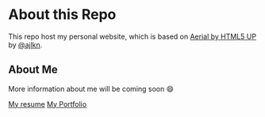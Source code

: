 # About this Repo

This repo host my personal website, which is based on [Aerial by HTML5 UP](https://html5up.net/aerial) by [@ajlkn](https://github.com/ajlkn).

## About Me

More information about me will be coming soon :smile:

[My resume](https://lafronz.com/Tyler_La_Fronz-Resume.pdf)
[My Portfolio](http://work.lafronz.com)
